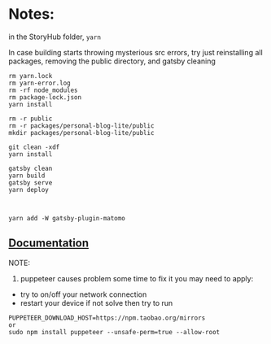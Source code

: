 # Notes:

in the StoryHub folder,
`yarn`

<!-- `yarn dev:personal-minimal` -->

In case building starts throwing mysterious src errors, try just reinstalling all packages, removing the public directory, and gatsby cleaning

```
rm yarn.lock
rm yarn-error.log
rm -rf node_modules
rm package-lock.json
yarn install

rm -r public
rm -r packages/personal-blog-lite/public
mkdir packages/personal-blog-lite/public

git clean -xdf
yarn install

gatsby clean
yarn build
gatsby serve
yarn deploy



yarn add -W gatsby-plugin-matomo
```

## [Documentation](/DOCUMENTATION.md)

NOTE:

1. puppeteer causes problem some time to fix it you may need to apply:

- try to on/off your network connection
- restart your device
  if not solve then try to run

```
PUPPETEER_DOWNLOAD_HOST=https://npm.taobao.org/mirrors
or
sudo npm install puppeteer --unsafe-perm=true --allow-root
```

